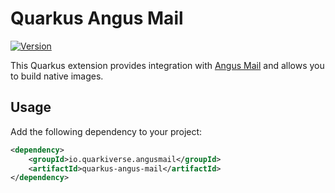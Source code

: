 # Quarkus Angus Mail

[![Version](https://img.shields.io/maven-central/v/io.quarkiverse.angusmail/quarkus-angus-mail?logo=apache-maven&style=flat-square)](https://central.sonatype.com/artifact/io.quarkiverse.angus-mail/quarkus-angus-mail)

This Quarkus extension provides integration with [Angus Mail](https://eclipse-ee4j.github.io/angus-mail/) and allows you to build native images.

## Usage

Add the following dependency to your project:

```xml
<dependency>
    <groupId>io.quarkiverse.angusmail</groupId>
    <artifactId>quarkus-angus-mail</artifactId>
</dependency>
```


